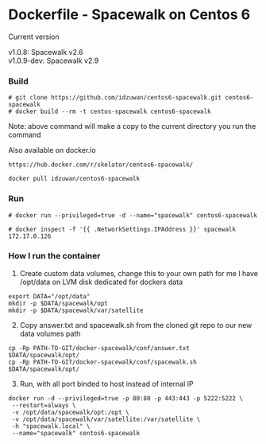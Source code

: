 Dockerfile - Spacewalk on Centos 6
======================

Current version <p>
v1.0.8: Spacewalk v2.6<br>
v1.0.9-dev: Spacewalk v2.9

### Build ###
```
# git clone https://github.com/idzuwan/centos6-spacewalk.git centos6-spacewalk
# docker build --rm -t centos-spacewalk centos6-spacewalk
```
Note: above command will make a copy to the current directory you run the command

Also available on docker.io
```
https://hub.docker.com/r/skelator/centos6-spacewalk/
```

```
docker pull idzuwan/centos6-spacewalk
```

### Run ###
```
# docker run --privileged=true -d --name="spacewalk" centos6-spacewalk
```

```
# docker inspect -f '{{ .NetworkSettings.IPAddress }}' spacewalk
172.17.0.126
```

### How I run the container ###

1. Create custom data volumes, change this to your own path for me I have /opt/data on LVM disk dedicated for dockers data
```
export DATA="/opt/data"
mkdir -p $DATA/spacewalk/opt
mkdir -p $DATA/spacewalk/var/satellite
```

2. Copy answer.txt and spacewalk.sh from the cloned git repo to our new data volumes path
```
cp -Rp PATH-TO-GIT/docker-spacewalk/conf/answer.txt $DATA/spacewalk/opt/
cp -Rp PATH-TO-GIT/docker-spacewalk/conf/spacewalk.sh $DATA/spacewalk/opt/
```

3. Run, with all port binded to host instead of internal IP
```
docker run -d --privileged=true -p 80:80 -p 443:443 -p 5222:5222 \
 --restart=always \
 -v /opt/data/spacewalk/opt:/opt \
 -v /opt/data/spacewalk/var/satellite:/var/satellite \
 -h "spacewalk.local" \
 --name="spacewalk" centos6-spacewalk
```
